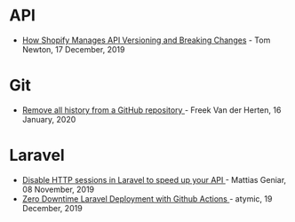 # API
- [How Shopify Manages API Versioning and Breaking Changes](https://engineering.shopify.com/blogs/engineering/shopify-manages-api-versioning-breaking-changes) - Tom Newton, 17 December, 2019

# Git
- [Remove all history from a GitHub repository
](https://freek.dev/1547-remove-all-history-from-a-github-repository) - Freek Van der Herten, 16 January, 2020


# Laravel
- [Disable HTTP sessions in Laravel to speed up your API
](https://ma.ttias.be/disable-http-sessions-in-laravel-to-speed-up-your-api/) - Mattias Geniar, 08 November, 2019
- [Zero Downtime Laravel Deployment with Github Actions
](https://atymic.dev/blog/github-actions-laravel-ci-cd/) - atymic, 19 December, 2019

